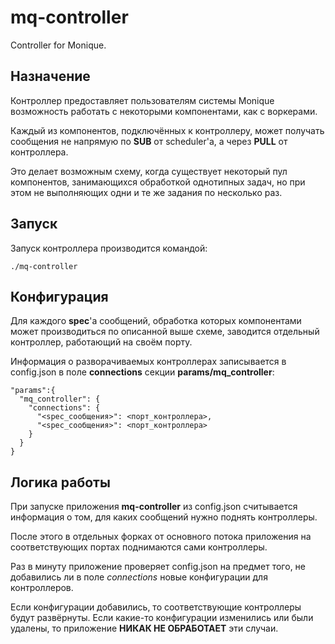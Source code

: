 # mq-controller
Controller for Monique.

## Назначение

Контроллер предоставляет пользователям системы Monique возможность работать с некоторыми компонентами, как с воркерами.

Каждый из компонентов, подключённых к контроллеру, может получать сообщения не напрямую по **SUB** от scheduler'а, а через **PULL** от контроллера.

Это делает возможным схему, когда существует некоторый пул компонентов, занимающихся обработкой однотипных задач, но при этом не выполняющих одни и
те же задания по несколько раз.

## Запуск

Запуск контроллера производится командой:

```
./mq-controller
```

## Конфигурация

Для каждого **spec**'а сообщений, обработка которых компонентами может производиться по описанной выше схеме, заводится отдельный контроллер,
работающий на своём порту.

Информация о разворачиваемых контроллерах записывается в config.json в поле **connections** секции **params/mq_controller**:

```
"params":{
  "mq_controller": {
    "connections": {
      "<spec_сообщения>": <порт_контроллера>,
      "<spec_сообщения>": <порт_контроллера>
    } 
  }
}
```

## Логика работы

При запуске приложения **mq-controller** из config.json считывается информация о том, для каких сообщений нужно поднять контроллеры.

После этого в отдельных форках от основного потока приложения на соответствующих портах поднимаются сами контроллеры.

Раз в минуту приложение проверяет config.json на предмет того, не добавились ли в поле *connections* новые конфигурации для контроллеров.

Если конфигурации добавились, то соответствующие контроллеры будут развёрнуты. Если какие-то конфигурации изменились или были удалены, то
приложение **НИКАК НЕ ОБРАБОТАЕТ** эти случаи.
